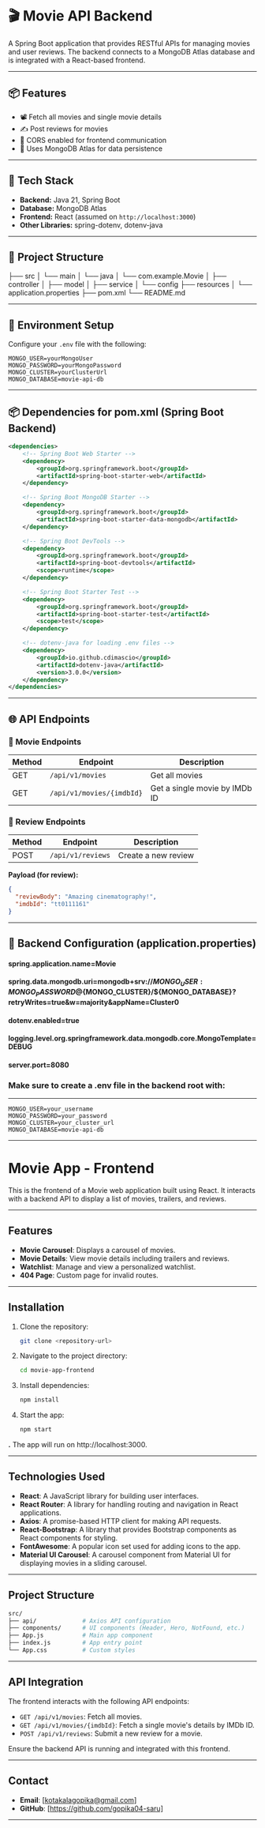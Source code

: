 # 🎬 Movie API Backend

A Spring Boot application that provides RESTful APIs for managing movies and user reviews. The backend connects to a MongoDB Atlas database and is integrated with a React-based frontend.

---

## 📦 Features

- 📽️ Fetch all movies and single movie details
- ✍️ Post reviews for movies
- 🧩 CORS enabled for frontend communication
- 🌱 Uses MongoDB Atlas for data persistence

---

## 🚀 Tech Stack

- **Backend:** Java 21, Spring Boot
- **Database:** MongoDB Atlas
- **Frontend:** React (assumed on `http://localhost:3000`)
- **Other Libraries:** spring-dotenv, dotenv-java

---

## 📂 Project Structure

├── src 
│ └── main 
│ └── java 
│ └── com.example.Movie 
│ ├── controller 
│ ├── model 
│ ├── service 
│ └── config 
├── resources 
│ └── application.properties 
├── pom.xml 
└── README.md


---

## 🔐 Environment Setup

Configure your `.env` file with the following:

```env
MONGO_USER=yourMongoUser
MONGO_PASSWORD=yourMongoPassword
MONGO_CLUSTER=yourClusterUrl
MONGO_DATABASE=movie-api-db
```
---

## 📦 Dependencies for pom.xml (Spring Boot Backend)

```xml
<dependencies>
    <!-- Spring Boot Web Starter -->
    <dependency>
        <groupId>org.springframework.boot</groupId>
        <artifactId>spring-boot-starter-web</artifactId>
    </dependency>

    <!-- Spring Boot MongoDB Starter -->
    <dependency>
        <groupId>org.springframework.boot</groupId>
        <artifactId>spring-boot-starter-data-mongodb</artifactId>
    </dependency>

    <!-- Spring Boot DevTools -->
    <dependency>
        <groupId>org.springframework.boot</groupId>
        <artifactId>spring-boot-devtools</artifactId>
        <scope>runtime</scope>
    </dependency>

    <!-- Spring Boot Starter Test -->
    <dependency>
        <groupId>org.springframework.boot</groupId>
        <artifactId>spring-boot-starter-test</artifactId>
        <scope>test</scope>
    </dependency>

    <!-- dotenv-java for loading .env files -->
    <dependency>
        <groupId>io.github.cdimascio</groupId>
        <artifactId>dotenv-java</artifactId>
        <version>3.0.0</version>
    </dependency>
</dependencies>
```


---

## 🌐 API Endpoints

### 🎥 Movie Endpoints

| Method | Endpoint                  | Description                    |
|--------|---------------------------|--------------------------------|
| GET    | `/api/v1/movies`          | Get all movies                 |
| GET    | `/api/v1/movies/{imdbId}` | Get a single movie by IMDb ID |

### 📝 Review Endpoints

| Method | Endpoint         | Description             |
|--------|------------------|-------------------------|
| POST   | `/api/v1/reviews`| Create a new review     |

**Payload (for review):**
```json
{
  "reviewBody": "Amazing cinematography!",
  "imdbId": "tt0111161"
}

```

---

## 🔧 Backend Configuration (application.properties)

#### spring.application.name=Movie
#### spring.data.mongodb.uri=mongodb+srv://${MONGO_USER}:{MONGO_PASSWORD}@${MONGO_CLUSTER}/${MONGO_DATABASE}?retryWrites=true&w=majority&appName=Cluster0
#### dotenv.enabled=true
#### logging.level.org.springframework.data.mongodb.core.MongoTemplate=DEBUG
#### server.port=8080

### Make sure to create a .env file in the backend root with:

---
```env
MONGO_USER=your_username
MONGO_PASSWORD=your_password
MONGO_CLUSTER=your_cluster_url
MONGO_DATABASE=movie-api-db
```
___

# Movie App - Frontend

This is the frontend of a Movie web application built using React. It interacts with a backend API to display a list of movies, trailers, and reviews.

---
## Features

- **Movie Carousel**: Displays a carousel of movies.
- **Movie Details**: View movie details including trailers and reviews.
- **Watchlist**: Manage and view a personalized watchlist.
- **404 Page**: Custom page for invalid routes.

---
## Installation

1. Clone the repository:

   ```bash
   git clone <repository-url>
   ```
2. Navigate to the project directory:   
    ```bash
    cd movie-app-frontend
    ```
3. Install dependencies:   
    ```bash
    npm install
    ```
4. Start the app: 
    ```bash
    npm start
    ```
**.** The app will run on http://localhost:3000.

___

## Technologies Used

- **React**: A JavaScript library for building user interfaces.
- **React Router**: A library for handling routing and navigation in React applications.
- **Axios**: A promise-based HTTP client for making API requests.
- **React-Bootstrap**: A library that provides Bootstrap components as React components for styling.
- **FontAwesome**: A popular icon set used for adding icons to the app.
- **Material UI Carousel**: A carousel component from Material UI for displaying movies in a sliding carousel.

---

## Project Structure
```bash
src/
├── api/             # Axios API configuration
├── components/      # UI components (Header, Hero, NotFound, etc.)
├── App.js           # Main app component
├── index.js         # App entry point
└── App.css          # Custom styles
```
---

## API Integration

The frontend interacts with the following API endpoints:

- `GET /api/v1/movies`: Fetch all movies.
- `GET /api/v1/movies/{imdbId}`: Fetch a single movie's details by IMDb ID.
- `POST /api/v1/reviews`: Submit a new review for a movie.

Ensure the backend API is running and integrated with this frontend.

---
## Contact

- **Email**: [kotakalagopika@gmail.com]
- **GitHub**: [https://github.com/gopika04-saru]

---





